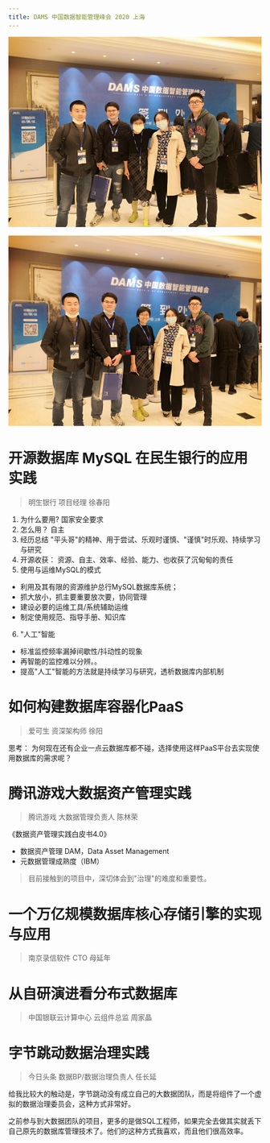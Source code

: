 ```yaml
---
title: DAMS 中国数据智能管理峰会 2020 上海
---
```


![](2020-10-30-dams/01.jpeg)

![](2020-10-30-dams/02.jpeg)

# 开源数据库 MySQL 在民生银行的应用实践

> 明生银行 项目经理 徐春阳

1. 为什么要用? 国家安全要求
2. 怎么用？ 自主
3. 经历总结 "平头哥"的精神、用于尝试、乐观时谨慎、"谨慎"时乐观、持续学习与研究
4. 开源收获： 资源、自主、效率、经验、能力、也收获了沉甸甸的责任
5. 使用与运维MySQL的模式

  - 利用及其有限的资源维护总行MySQL数据库系统；
  - 抓大放小，抓主要重要放次要，协同管理
  - 建设必要的运维工具/系统辅助运维
  - 制定使用规范、指导手册、知识库

6. "人工"智能

  - 标准监控频率漏掉间歇性/抖动性的现象
  - 再智能的监控难以分辨。。
  - 提高"人工"智能的方法就是持续学习与研究，透析数据库内部机制

# 如何构建数据库容器化PaaS

> 爱可生 资深架构师 徐阳

思考： 为何现在还有企业一点云数据库都不碰，选择使用这样PaaS平台去实现使用数据库的需求呢？

# 腾讯游戏大数据资产管理实践

> 腾讯游戏 大数据管理负责人 陈林荣

《数据资产管理实践白皮书4.0》

- 数据资产管理 DAM，Data Asset Management
- 元数据管理成熟度（IBM）

> 目前接触到的项目中，深切体会到"治理"的难度和重要性。

# 一个万亿规模数据库核心存储引擎的实现与应用

> 南京录信软件 CTO 母延年

# 从自研演进看分布式数据库

> 中国银联云计算中心 云组件总监 周家晶

# 字节跳动数据治理实践

> 今日头条 数据BP/数据治理负责人 任长延

给我比较大的触动是，字节跳动没有成立自己的大数据团队，而是将组件了一个虚拟的数据治理委员会，这种方式非常好。

之前参与到大数据团队的项目，更多的是做SQL工程师，如果完全去做其实就丢下自己原先的数据库管理技术了。他们的这种方式我喜欢，而且他们很高效率。
